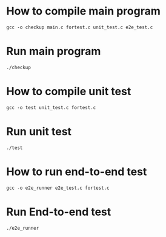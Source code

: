 # How to compile main program 
` gcc -o checkup main.c fortest.c unit_test.c e2e_test.c `

# Run main program
` ./checkup `

# How to compile unit test

` gcc -o test unit_test.c fortest.c `

# Run unit test

` ./test `

# How to run end-to-end test

` gcc -o e2e_runner e2e_test.c fortest.c `

# Run End-to-end test

` ./e2e_runner `